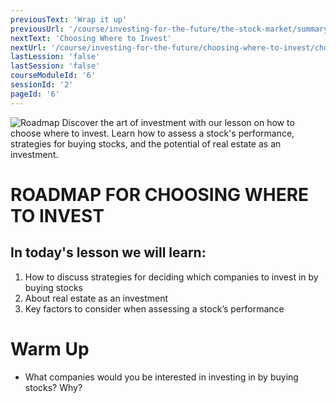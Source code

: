 ```yaml
---
previousText: 'Wrap it up'
previousUrl: '/course/investing-for-the-future/the-stock-market/summary'
nextText: 'Choosing Where to Invest'
nextUrl: '/course/investing-for-the-future/choosing-where-to-invest/choosing-where-to-invest'
lastLession: 'false'
lastSession: 'false'
courseModuleId: '6'
sessionId: '2'
pageId: '6'
---
```


![Roadmap](/assets/img/roadmap.png)
<sparkle-character-intro class="shift-up-overlap" position="right" character="yuna">
Discover the art of investment with our lesson on how to choose where to invest. Learn how to assess a stock's performance, strategies for buying stocks, and the potential of real estate as an investment.</sparkle-character-intro>

# ROADMAP FOR CHOOSING WHERE TO INVEST

## In today's lesson we will learn:

1. How to discuss strategies for deciding which companies to invest in by buying stocks
2. About real estate as an investment
3. Key factors to consider when assessing a stock’s performance

# Warm Up

- What companies would you be interested in investing in by buying stocks? Why?
